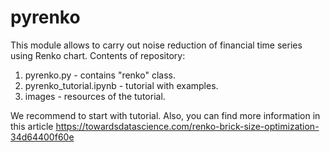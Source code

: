 # pyrenko
This module allows to carry out noise reduction of financial time series using Renko chart. Contents of repository:
1. pyrenko.py - contains "renko" class.
2. pyrenko_tutorial.ipynb - tutorial with examples.
3. images - resources of the tutorial.

We recommend to start with tutorial.
Also, you can find more information in this article https://towardsdatascience.com/renko-brick-size-optimization-34d64400f60e
